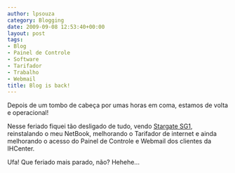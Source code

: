 ```yaml
---
author: lpsouza
category: Blogging
date: 2009-09-08 12:53:40+00:00
layout: post
tags:
- Blog
- Painel de Controle
- Software
- Tarifador
- Trabalho
- Webmail
title: Blog is back!
---
```


Depois de um tombo de cabeça por umas horas em coma, estamos de volta e operacional!

Nesse feriado fiquei tão desligado de tudo, vendo [Stargate SG1](https://pt.wikipedia.org/wiki/Stargate_SG-1), reinstalando o meu NetBook, melhorando o Tarifador de internet e ainda melhorando o acesso do Painel de Controle e Webmail dos clientes da IHCenter.

Ufa! Que feriado mais parado, não? Hehehe...
